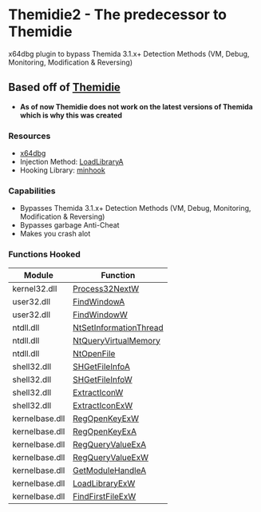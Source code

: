 # Themidie2 - The predecessor to Themidie
x64dbg plugin to bypass Themida 3.1.x+ Detection Methods (VM, Debug, Monitoring, Modification & Reversing)

## Based off of [Themidie](https://github.com/VenTaz/Themidie)
- **As of now Themidie does not work on the latest versions of Themida which is why this was created**

### Resources
- [x64dbg](https://github.com/x64dbg/x64dbg)
- Injection Method: [LoadLibraryA](https://learn.microsoft.com/en-us/windows/win32/api/libloaderapi/nf-libloaderapi-loadlibrarya)
- Hooking Library: [minhook](https://github.com/TsudaKageyu/minhook)

### Capabilities
- Bypasses Themida 3.1.x+ Detection Methods (VM, Debug, Monitoring, Modification & Reversing)
- Bypasses garbage Anti-Cheat
- Makes you crash alot

### Functions Hooked
| Module | Function
| - | - 
| kernel32.dll | [Process32NextW](https://learn.microsoft.com/en-us/windows/win32/api/tlhelp32/nf-tlhelp32-process32nextw)
| user32.dll | [FindWindowA](https://docs.microsoft.com/en-us/windows/win32/api/winuser/nf-winuser-findwindowa)
| user32.dll | [FindWindowW](https://learn.microsoft.com/en-us/windows/win32/api/winuser/nf-winuser-findwindoww)
| ntdll.dll | [NtSetInformationThread](https://docs.microsoft.com/en-us/windows-hardware/drivers/ddi/ntifs/nf-ntifs-ntsetinformationthread)
| ntdll.dll | [NtQueryVirtualMemory](https://docs.microsoft.com/en-us/windows-hardware/drivers/ddi/ntifs/nf-ntifs-ntqueryvirtualmemory)
| ntdll.dll | [NtOpenFile](https://learn.microsoft.com/en-us/windows/win32/api/winternl/nf-winternl-ntopenfile)
| shell32.dll | [SHGetFileInfoA](https://learn.microsoft.com/en-us/windows/win32/api/shellapi/nf-shellapi-shgetfileinfoa)
| shell32.dll | [SHGetFileInfoW](https://learn.microsoft.com/en-us/windows/win32/api/shellapi/nf-shellapi-shgetfileinfow)
| shell32.dll | [ExtractIconW](https://learn.microsoft.com/en-us/windows/win32/api/shellapi/nf-shellapi-ExtractIconW)
| shell32.dll | [ExtractIconExW](https://learn.microsoft.com/en-us/windows/win32/api/shellapi/nf-shellapi-ExtractIconExW)
| kernelbase.dll | [RegOpenKeyExW](https://learn.microsoft.com/en-us/windows/win32/api/winreg/nf-winreg-regopenkeyexw)
| kernelbase.dll | [RegOpenKeyExA](https://learn.microsoft.com/en-us/windows/win32/api/winreg/nf-winreg-regopenkeyexa)
| kernelbase.dll | [RegQueryValueExA](https://learn.microsoft.com/en-us/windows/win32/api/winreg/nf-winreg-RegQueryValueExA)
| kernelbase.dll | [RegQueryValueExW](https://learn.microsoft.com/en-us/windows/win32/api/winreg/nf-winreg-RegQueryValueExW)
| kernelbase.dll | [GetModuleHandleA](https://docs.microsoft.com/en-us/windows/win32/api/libloaderapi/nf-libloaderapi-getmodulehandlea)
| kernelbase.dll | [LoadLibraryExW](https://learn.microsoft.com/en-us/windows/win32/api/libloaderapi/nf-libloaderapi-loadlibraryexw)
| kernelbase.dll | [FindFirstFileExW](https://learn.microsoft.com/en-us/windows/win32/api/fileapi/nf-fileapi-findfirstfileexw)
